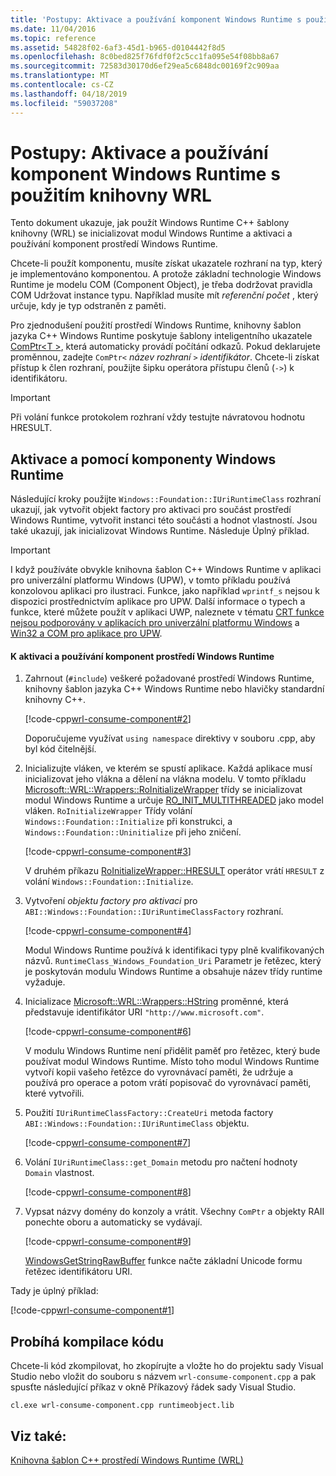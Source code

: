 ```yaml
---
title: 'Postupy: Aktivace a používání komponent Windows Runtime s použitím knihovny WRL'
ms.date: 11/04/2016
ms.topic: reference
ms.assetid: 54828f02-6af3-45d1-b965-d0104442f8d5
ms.openlocfilehash: 8c0bed825f76fdf0f2c5cc1fa095e54f08bb8a67
ms.sourcegitcommit: 72583d30170d6ef29ea5c6848dc00169f2c909aa
ms.translationtype: MT
ms.contentlocale: cs-CZ
ms.lasthandoff: 04/18/2019
ms.locfileid: "59037208"
---
```

# <a name="how-to-activate-and-use-a-windows-runtime-component-using-wrl"></a>Postupy: Aktivace a používání komponent Windows Runtime s použitím knihovny WRL

Tento dokument ukazuje, jak použít Windows Runtime C++ šablony knihovny (WRL) se inicializovat modul Windows Runtime a aktivaci a používání komponent prostředí Windows Runtime.

Chcete-li použít komponentu, musíte získat ukazatele rozhraní na typ, který je implementováno komponentou. A protože základní technologie Windows Runtime je modelu COM (Component Object), je třeba dodržovat pravidla COM Udržovat instance typu. Například musíte mít *referenční počet* , který určuje, kdy je typ odstraněn z paměti.

Pro zjednodušení použití prostředí Windows Runtime, knihovny šablon jazyka C++ Windows Runtime poskytuje šablony inteligentního ukazatele [ComPtr\<T >](comptr-class.md), která automaticky provádí počítání odkazů. Pokud deklarujete proměnnou, zadejte `ComPtr<` *název rozhraní* `>` *identifikátor*. Chcete-li získat přístup k člen rozhraní, použijte šipku operátora přístupu členů (`->`) k identifikátoru.

> [!IMPORTANT]
> Při volání funkce protokolem rozhraní vždy testujte návratovou hodnotu HRESULT.

## <a name="activating-and-using-a-windows-runtime-component"></a>Aktivace a pomocí komponenty Windows Runtime

Následující kroky použijte `Windows::Foundation::IUriRuntimeClass` rozhraní ukazují, jak vytvořit objekt factory pro aktivaci pro součást prostředí Windows Runtime, vytvořit instanci této součásti a hodnot vlastností. Jsou také ukazují, jak inicializovat Windows Runtime. Následuje Úplný příklad.

> [!IMPORTANT]
> I když používáte obvykle knihovna šablon C++ Windows Runtime v aplikaci pro univerzální platformu Windows (UPW), v tomto příkladu používá konzolovou aplikaci pro ilustraci. Funkce, jako například `wprintf_s` nejsou k dispozici prostřednictvím aplikace pro UPW. Další informace o typech a funkce, které můžete použít v aplikaci UWP, naleznete v tématu [CRT funkce nejsou podporovány v aplikacích pro univerzální platformu Windows](../../cppcx/crt-functions-not-supported-in-universal-windows-platform-apps.md) a [Win32 a COM pro aplikace pro UPW](/uwp/win32-and-com/win32-and-com-for-uwp-apps).

#### <a name="to-activate-and-use-a-windows-runtime-component"></a>K aktivaci a používání komponent prostředí Windows Runtime

1. Zahrnout (`#include`) veškeré požadované prostředí Windows Runtime, knihovny šablon jazyka C++ Windows Runtime nebo hlavičky standardní knihovny C++.

   [!code-cpp[wrl-consume-component#2](../codesnippet/CPP/how-to-activate-and-use-a-windows-runtime-component-using-wrl_1.cpp)]

   Doporučujeme využívat `using namespace` direktivy v souboru .cpp, aby byl kód čitelnější.

2. Inicializujte vláken, ve kterém se spustí aplikace. Každá aplikace musí inicializovat jeho vlákna a dělení na vlákna modelu. V tomto příkladu [Microsoft::WRL::Wrappers::RoInitializeWrapper](roinitializewrapper-class.md) třídy se inicializovat modul Windows Runtime a určuje [RO_INIT_MULTITHREADED](/windows/desktop/api/roapi/ne-roapi-ro_init_type) jako model vláken. `RoInitializeWrapper` Třídy volání `Windows::Foundation::Initialize` při konstrukci, a `Windows::Foundation::Uninitialize` při jeho zničení.

   [!code-cpp[wrl-consume-component#3](../codesnippet/CPP/how-to-activate-and-use-a-windows-runtime-component-using-wrl_2.cpp)]

   V druhém příkazu [RoInitializeWrapper::HRESULT](roinitializewrapper-class.md#hresult) operátor vrátí `HRESULT` z volání `Windows::Foundation::Initialize`.

3. Vytvoření *objektu factory pro aktivaci* pro `ABI::Windows::Foundation::IUriRuntimeClassFactory` rozhraní.

   [!code-cpp[wrl-consume-component#4](../codesnippet/CPP/how-to-activate-and-use-a-windows-runtime-component-using-wrl_3.cpp)]

   Modul Windows Runtime používá k identifikaci typy plně kvalifikovaných názvů. `RuntimeClass_Windows_Foundation_Uri` Parametr je řetězec, který je poskytován modulu Windows Runtime a obsahuje název třídy runtime vyžaduje.

4. Inicializace [Microsoft::WRL::Wrappers::HString](hstring-class.md) proměnné, která představuje identifikátor URI `"http://www.microsoft.com"`.

   [!code-cpp[wrl-consume-component#6](../codesnippet/CPP/how-to-activate-and-use-a-windows-runtime-component-using-wrl_4.cpp)]

   V modulu Windows Runtime není přidělit paměť pro řetězec, který bude používat modul Windows Runtime. Místo toho modul Windows Runtime vytvoří kopii vašeho řetězce do vyrovnávací paměti, že udržuje a používá pro operace a potom vrátí popisovač do vyrovnávací paměti, které vytvořili.

5. Použití `IUriRuntimeClassFactory::CreateUri` metoda factory `ABI::Windows::Foundation::IUriRuntimeClass` objektu.

   [!code-cpp[wrl-consume-component#7](../codesnippet/CPP/how-to-activate-and-use-a-windows-runtime-component-using-wrl_5.cpp)]

6. Volání `IUriRuntimeClass::get_Domain` metodu pro načtení hodnoty `Domain` vlastnost.

   [!code-cpp[wrl-consume-component#8](../codesnippet/CPP/how-to-activate-and-use-a-windows-runtime-component-using-wrl_6.cpp)]

7. Vypsat názvy domény do konzoly a vrátit. Všechny `ComPtr` a objekty RAII ponechte oboru a automaticky se vydávají.

   [!code-cpp[wrl-consume-component#9](../codesnippet/CPP/how-to-activate-and-use-a-windows-runtime-component-using-wrl_7.cpp)]

   [WindowsGetStringRawBuffer](/windows/desktop/api/winstring/nf-winstring-windowsgetstringrawbuffer) funkce načte základní Unicode formu řetězec identifikátoru URI.

Tady je úplný příklad:

[!code-cpp[wrl-consume-component#1](../codesnippet/CPP/how-to-activate-and-use-a-windows-runtime-component-using-wrl_8.cpp)]

## <a name="compiling-the-code"></a>Probíhá kompilace kódu

Chcete-li kód zkompilovat, ho zkopírujte a vložte ho do projektu sady Visual Studio nebo vložit do souboru s názvem `wrl-consume-component.cpp` a pak spusťte následující příkaz v okně Příkazový řádek sady Visual Studio.

`cl.exe wrl-consume-component.cpp runtimeobject.lib`

## <a name="see-also"></a>Viz také:

[Knihovna šablon C++ prostředí Windows Runtime (WRL)](windows-runtime-cpp-template-library-wrl.md)